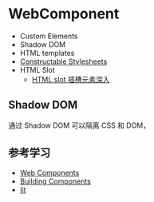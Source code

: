 # WebComponent

- Custom Elements
- Shadow DOM
- HTML templates
- [Constructable Stylesheets](https://developers.google.com/web/updates/2019/02/constructable-stylesheets)
- HTML Slot
  - [HTML slot 插槽元素深入](https://www.zhangxinxu.com/wordpress/2021/09/html-slot-dom/)

## Shadow DOM

通过 Shadow DOM 可以隔离 CSS 和 DOM，

## 参考学习

- [Web Components](https://developer.mozilla.org/zh-CN/docs/Web/Web_Components)
- [Building Components](https://developers.google.com/web/fundamentals/web-components)
- [lit](https://lit.dev/)